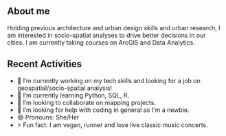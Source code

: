 ## About me

Holding previous architecture and urban design skills and urban research, I am interested in socio-spatial analyses to drive better decisions in our cities. I am currently taking courses on ArcGIS and Data Analytics.

## Recent Activities
- 🔭 I’m currently working on my tech skills and looking for a job on geospatial/socio-spatial analysis!
- 🌱 I’m currently learning Python, SQL, R.
- 👯 I’m looking to collaborate on mapping projects.
- 🤔 I’m looking for help with coding in general as I'm a newbie.
- 😄 Pronouns: She/Her
- ⚡ Fun fact: I am vegan, runner and love live classic music concerts.

<!--
**marianahiroki/marianahiroki** is a ✨ _special_ ✨ repository because its `README.md` (this file) appears on your GitHub profile.

Here are some ideas to get you started:

- 🔭 I’m currently working on my tech skills and looking for a job on geospatial/socio-spatial analysis!
- 🌱 I’m currently learning Python, SQL, R.
- 👯 I’m looking to collaborate on mapping projects.
- 🤔 I’m looking for help with coding in general as I'm a newbie.
- 😄 Pronouns: She/Her
- ⚡ Fun fact: I am vegan, runner and love live classic music concerts.
-->
